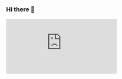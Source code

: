 ### Hi there 👋

<iframe src="https://tryhackme.com/api/v2/badges/public-profile?userPublicId=2101993" style='border:none;'></iframe>
